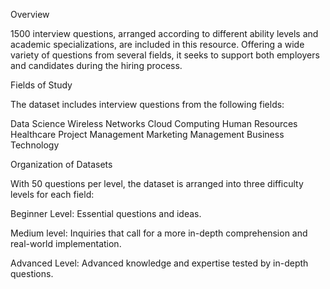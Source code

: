 Overview

1500 interview questions, arranged according to different ability levels and academic specializations, are included in this resource. Offering a wide variety of questions from several fields, it seeks to support both employers and candidates during the hiring process.

Fields of Study

The dataset includes interview questions from the following fields:

Data Science
Wireless Networks
Cloud Computing
Human Resources
Healthcare
Project Management
Marketing
Management
Business
Technology

Organization of Datasets

With 50 questions per level, the dataset is arranged into three difficulty levels for each field:

Beginner Level: Essential questions and ideas.

Medium level: Inquiries that call for a more in-depth comprehension and real-world implementation.

Advanced Level: Advanced knowledge and expertise tested by in-depth questions.

